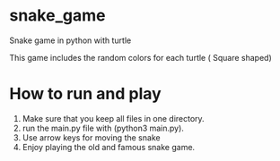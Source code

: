 # snake_game
Snake game in python with turtle

This game includes the random colors for each turtle ( Square shaped)

# How to run and play
1. Make sure that you keep all files in one directory.
2. run the main.py file with (python3 main.py).
3. Use arrow keys for moving the snake
4. Enjoy playing the old and famous snake game.
